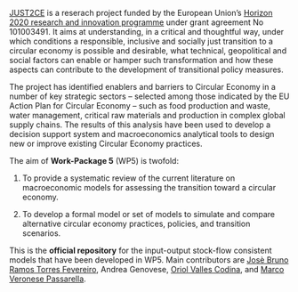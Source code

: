 [JUST2CE](https://just2ce.eu/) is a reserach project funded by the European Union’s [Horizon 2020 research and innovation programme](https://cordis.europa.eu/project/id/101003491) under grant agreement No 101003491. It aims at understanding, in a critical and thoughtful way, under which conditions a responsible, inclusive and socially just transition to a circular economy is possible and desirable, what technical, geopolitical and social factors can  enable  or  hamper  such  transformation  and  how  these  aspects  can contribute to the development of transitional policy measures. ​

The project has identified enablers and barriers to Circular Economy in a number of key strategic sectors – selected among those indicated by the EU Action Plan for Circular Economy – such as food production and waste, water management, critical raw materials and production in complex global supply chains. The results of this analysis have been used to develop a decision support system and macroeconomics analytical tools to design new or improve existing Circular Economy practices. ​

The aim of **Work-Package 5** (WP5) is twofold:

1. To provide a systematic review of the current literature on macroeconomic models for assessing the transition toward a circular economy.

1. To develop a formal model or set of models to simulate and compare alternative circular economy practices, policies, and transition scenarios.

This is the **official repository** for the input-output stock-flow consistent models that have been developed in WP5. Main contributors are [Josè Bruno Ramos Torres Fevereiro](https://github.com/JoseFevereiro), Andrea Genovese, [Oriol Valles Codina](https://github.com/parvulesco), and [Marco Veronese Passarella](https://github.com/marcoverpas). 
